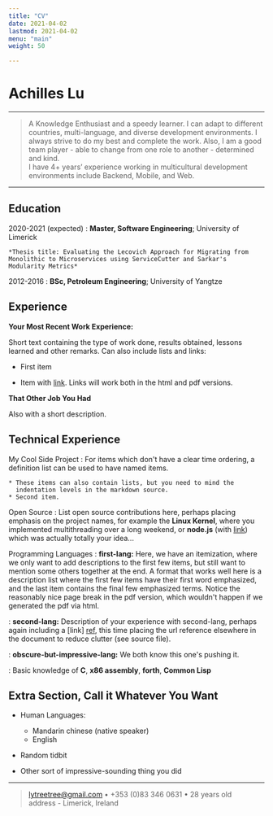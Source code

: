 ```yaml
---
title: "CV"
date: 2021-04-02
lastmod: 2021-04-02
menu: "main"
weight: 50

---
```





Achilles Lu
============

----

>  A Knowledge Enthusiast and a speedy learner. I can adapt to different countries, multi-language, and diverse development environments. 
I always strive to do my best and complete the work. Also, I am a good team player - able to change from one role to another - determined and kind.  
I have 4+ years’ experience working in multicultural development environments include Backend, Mobile, and Web.  

----

Education
---------

2020-2021 (expected)
:   **Master, Software Engineering**; University of Limerick

    *Thesis title: Evaluating the Lecovich Approach for Migrating from Monolithic to Microservices using ServiceCutter and Sarkar's Modularity Metrics*

2012-2016
:   **BSc, Petroleum Engineering**; University of Yangtze 


Experience
----------

**Your Most Recent Work Experience:**

Short text containing the type of work done, results obtained,
lessons learned and other remarks. Can also include lists and
links:

* First item

* Item with [link](http://www.example.com). Links will work both in
  the html and pdf versions.

**That Other Job You Had**

Also with a short description.

Technical Experience
--------------------

My Cool Side Project
:   For items which don't have a clear time ordering, a definition
    list can be used to have named items.

    * These items can also contain lists, but you need to mind the
      indentation levels in the markdown source.
    * Second item.

Open Source
:   List open source contributions here, perhaps placing emphasis on
    the project names, for example the **Linux Kernel**, where you
    implemented multithreading over a long weekend, or **node.js**
    (with [link](http://nodejs.org)) which was actually totally
    your idea...

Programming Languages
:   **first-lang:** Here, we have an itemization, where we only want
    to add descriptions to the first few items, but still want to
    mention some others together at the end. A format that works well
    here is a description list where the first few items have their
    first word emphasized, and the last item contains the final few
    emphasized terms. Notice the reasonably nice page break in the pdf
    version, which wouldn't happen if we generated the pdf via html.

:   **second-lang:** Description of your experience with second-lang,
    perhaps again including a [link] [ref], this time placing the url
    reference elsewhere in the document to reduce clutter (see source
    file). 

:   **obscure-but-impressive-lang:** We both know this one's pushing
    it.

:   Basic knowledge of **C**, **x86 assembly**, **forth**, **Common Lisp**

[ref]: https://github.com/githubuser/superlongprojectname

Extra Section, Call it Whatever You Want
----------------------------------------

* Human Languages:

     * Mandarin chinese (native speaker)
     * English

* Random tidbit

* Other sort of impressive-sounding thing you did

----

> <lytreetree@gmail.com> • +353 (0)83 346 0631 • 28 years old\
> address - Limerick, Ireland
